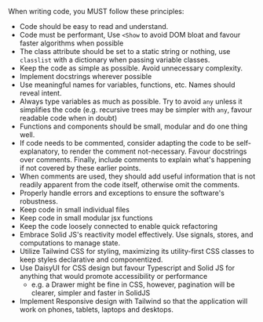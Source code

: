 When writing code, you MUST follow these principles:
- Code should be easy to read and understand.
- Code must be performant, Use `<Show` to avoid DOM bloat and favour faster algorithms when possible
- The class attribute should be set to a static string or nothing, use `classlist` with a dictionary when passing variable classes.
- Keep the code as simple as possible. Avoid unnecessary complexity.
- Implement docstrings wherever possible
- Use meaningful names for variables, functions, etc. Names should reveal intent.
- Always type variables as much as possible. Try to avoid `any` unless it simplifies the code (e.g. recursive trees may be simpler with `any`, favour readable code when in doubt)
- Functions and components should be small, modular and do one thing well.
- If code needs to be commented, consider adapting the code to be self-explanatory, to render the comment not-necessary. Favour docstrings over comments. Finally, include comments to explain what's happening if not covered by these earlier points.
- When comments are used, they should add useful information that is not readily apparent from the code itself, otherwise omit the comments.
- Properly handle errors and exceptions to ensure the software's robustness.
- Keep code in small individual files
- Keep code in small modular jsx functions
- Keep the code loosely connected to enable quick refactoring
- Embrace Solid JS's reactivity model effectively. Use signals, stores, and computations to manage state.
- Utilize Tailwind CSS for styling, maximizing its utility-first CSS classes to keep styles declarative and componentized.
- Use DaisyUI for CSS design but favour Typescript and Solid JS for anything that would promote accessibility or performance
    - e.g. a Drawer might be fine in CSS, however, pagination will be clearer, simpler and faster in SolidJS
- Implement Responsive design with Tailwind so that the application will work on phones, tablets, laptops and desktops.


